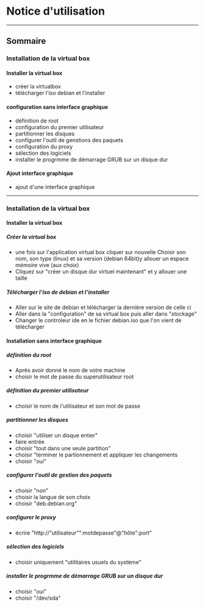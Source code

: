 # Notice d'utilisation

---
## Sommaire
  
### Installation de la virtual box

#### Installer la virtual box

* créer la virtualbox
* télécharger l'iso debian et l'installer

#### configuration sans interface graphique

* définition de root
* configuration du premier utilisateur
* partitionner les disques
* configurer l'outil de genstions des paquets
* configuration du proxy
* sélection des logiciels
* installer le progrmme de démarrage GRUB sur un disque dur

#### Ajout interface graphique

* ajout d'une interface graphique
---
### Installation de la virtual box

<a name="virtualbox">

#### Installer la virtual box

##### Créer la virtual box

* une fois sur l'application virtual box cliquer sur nouvelle
Choisir son nom, son type (linux) et sa version (debian 64bit)y allouer un espace mémoire vive (aux choix)
* Cliquez sur "créer un disque dur virtuel maintenant" et y allouer une taille

##### Télécharger l'iso de debian et l'installer

* Aller sur le site de debian et télécharger la dernière version de celle ci
* Aller dans la "configuration" de sa virtual box puis aller dans "stockage"
* Changer le controleur ide en le fichier debian.iso que l'on vient de télécharger

#### Installation sans interface graphique 

##### définition du root

* Après avoir donné le nom de votre machine
* choisir le mot de passe du superutilisateur root

##### définition du premier utilisateur

* choisir le nom de l'utilisateur et son mot de passe

##### partitionner les disques

* choisir "utiliser un disque entier"
* faire entrée
* choisir "tout dans une seule partition"
* choisir "terminer le partionnement et appliquer les changements
* choisir "oui"

##### configurer l'outil de gestion des paquets

* choisir "non"
* choisir la langue de son choix
* choisir "deb.debian.org"

##### configurer le proxy

* écrire "http://"utilisateur"":motdepasse"@"hôte":port"

##### sélection des logiciels

* choisir uniquement "utilitaires usuels du système"

##### installer le progrmme de démarrage GRUB sur un disque dur

* choisir "oui"
* choisir "/dev/sda"

</a>

